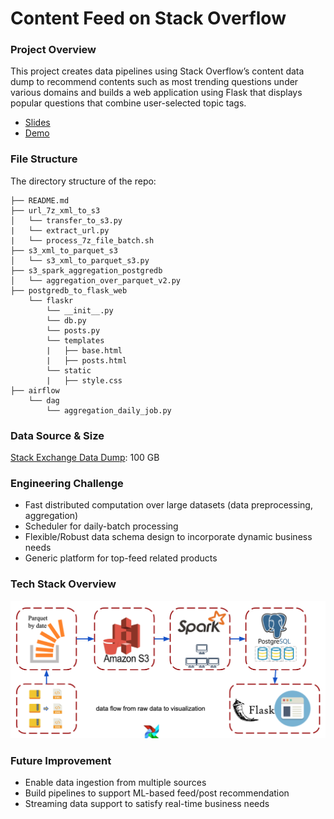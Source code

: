 ﻿# Content Feed on Stack Overflow

### Project Overview


This project creates data pipelines using Stack Overflow’s content data dump to recommend contents such as most trending questions under various domains and builds a web application using Flask that displays popular questions that combine user-selected topic tags.


- [Slides](https://docs.google.com/presentation/d/1HqPJ7OJsYK-dsdT9ysA3lBjUMGt-rKgHDMsvEJq_Eeg/edit?usp=sharing)
- [Demo](http://www.datasolutions.club/posts)


### File Structure

The directory structure of the repo:

    ├── README.md
    ├── url_7z_xml_to_s3
    │   └── transfer_to_s3.py
	|   └── extract_url.py
	|   └── process_7z_file_batch.sh
    ├── s3_xml_to_parquet_s3
    │   └── s3_xml_to_parquet_s3.py
    ├── s3_spark_aggregation_postgredb
    │   └── aggregation_over_parquet_v2.py
    ├── postgredb_to_flask_web
        └── flaskr
	        └── __init__.py
	        └── db.py
            └── posts.py
            └── templates
            |   ├── base.html
            |   ├── posts.html
            └── static
            |   ├── style.css
    ├── airflow
        └── dag
	        └── aggregation_daily_job.py

### Data Source & Size

[Stack Exchange Data Dump](https://archive.org/details/stackexchange): 100 GB

### Engineering Challenge

-   Fast distributed computation over large datasets (data preprocessing, aggregation)
-   Scheduler for daily-batch processing
-   Flexible/Robust data schema design to incorporate dynamic business needs
-   Generic platform for top-feed related products

### Tech Stack Overview

![Tech Stack](https://github.com/candywendao/trending_questions_stackoverflow/blob/master/pics/tech_stack_overview.png)

### Future Improvement

- Enable data ingestion from multiple sources
- Build pipelines to support ML-based feed/post recommendation
- Streaming data support to satisfy real-time business needs
